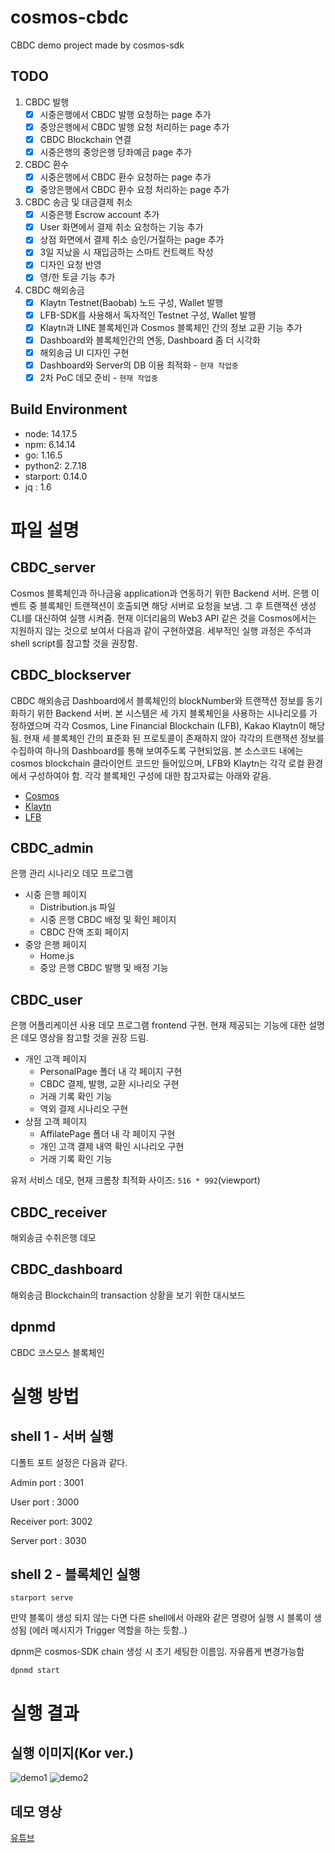 # cosmos-cbdc
CBDC demo project made by cosmos-sdk

## TODO
1. CBDC 발행
   - [x] 시중은행에서 CBDC 발행 요청하는 page 추가
   - [x] 중앙은행에서 CBDC 발행 요청 처리하는 page 추가
   - [x] CBDC Blockchain 연결
   - [x] 시중은행의 중앙은행 당좌예금 page 추가
2. CBDC 환수
   - [x] 시중은행에서 CBDC 환수 요청하는 page 추가
   - [x] 중앙은행에서 CBDC 환수 요청 처리하는 page 추가
3. CBDC 송금 및 대금결제 취소
   - [x] 시중은행 Escrow account 추가
   - [x] User 화면에서 결제 취소 요청하는 기능 추가
   - [x] 상점 화면에서 결제 취소 승인/거절하는 page 추가
   - [x] 3일 지났을 시 재입금하는 스마트 컨트랙트 작성
   - [x] 디자인 요청 반영
   - [x] 영/한 토글 기능 추가
4. CBDC 해외송금
   - [x] Klaytn Testnet(Baobab) 노드 구성, Wallet 발행
   - [x] LFB-SDK를 사용해서 독자적인 Testnet 구성, Wallet 발행
   - [x] Klaytn과 LINE 블록체인과 Cosmos 블록체인 간의 정보 교환 기능 추가
   - [x] Dashboard와 블록체인간의 연동, Dashboard 좀 더 시각화
   - [x] 해외송금 UI 디자인 구현
   - [x] Dashboard와 Server의 DB 이용 최적화 - `현재 작업중`
   - [x] 2차 PoC 데모 준비 - `현재 작업중`

## Build Environment
- node: 14.17.5
- npm: 6.14.14
- go: 1.16.5
- python2: 2.7.18
- starport: 0.14.0
- jq : 1.6

# 파일 설명

## CBDC_server 

<p>
   Cosmos 블록체인과 하나금융 application과 연동하기 위한 Backend 서버. 은행 이벤트 중 블록체인 트랜잭션이 호출되면 해당 서버로 요청을 보냄. 그 후 트랜잭션 생성 CLI를 대신하여 실행 시켜줌. 현재 이더리움의 Web3 API 같은 것을 Cosmos에서는 지원하지 않는 것으로 보여서 다음과 같이 구현하였음. 세부적인 실행 과정은 주석과 shell script를 참고할 것을 권장함.
   
</p>

## CBDC_blockserver

<p>
   CBDC 해외송금 Dashboard에서 블록체인의 blockNumber와 트랜잭션 정보를 동기화하기 위한 Backend 서버. 본 시스템은 세 가지 블록체인을 사용하는 시나리오를 가정하였으며 각각 Cosmos, Line Financial Blockchain (LFB), Kakao Klaytn이 해당 됨. 현재 세 블록체인 간의 표준화 된 프로토콜이 존재하지 않아 각각의 트랜잭션 정보를 수집하여 하나의 Dashboard를 통해 보여주도록 구현되었음. 본 소스코드 내에는 cosmos blockchain 클라이언트 코드만 들어있으며, LFB와 Klaytn는 각각 로컬 환경에서 구성하여야 함. 각각 블록체인 구성에 대한 참고자료는 아래와 같음.
   
   - [Cosmos](https://github.com/cosmos/cosmos-sdk)
   - [Klaytn](https://github.com/klaytn/klaytn)
   - [LFB](https://github.com/line/lfb)
</p>

## CBDC_admin

은행 관리 시나리오 데모 프로그램 

- 시중 은행 페이지
   - Distribution.js 파일
   - 시중 은행 CBDC 배정 및 확인 페이지
   - CBDC 잔액 조회 페이지 
- 중앙 은행 페이지
   - Home.js 
   - 중앙 은행 CBDC 발행 및 배정 기능
   
## CBDC_user

은행 어플리케이션 사용 데모 프로그램 frontend 구현. 현재 제공되는 기능에 대한 설명은 데모 영상을 참고할 것을 권장 드림.

- 개인 고객 페이지
   - PersonalPage 폴더 내 각 페이지 구현
   - CBDC 결제, 발행, 교환 시나리오 구현
   - 거래 기록 확인 기능
   - 역외 결제 시나리오 구현
- 상점 고객 페이지
   - AffilatePage 폴더 내 각 페이지 구현
   - 개인 고객 결제 내역 확인 시나리오 구현
   - 거래 기록 확인 기능

유저 서비스 데모, 현재 크롬창 최적화 사이즈: `516 * 992`(viewport)

## CBDC_receiver

해외송금 수취은행 데모

## CBDC_dashboard

해외송금 Blockchain의 transaction 상황을 보기 위한 대시보드

## dpnmd

CBDC 코스모스 블록체인

# 실행 방법

## shell 1 - 서버 실행

디폴트 포트 설정은 다음과 같다.

Admin port : 3001 

User port : 3000

Receiver port: 3002

Server port : 3030


## shell 2 - 블록체인 실행

```
starport serve
``` 

만약 블록이 생성 되지 않는 다면 다른 shell에서 아래와 같은 명령어 실행 시 블록이 생성됨 (에러 메시지가 Trigger 역할을 하는 듯함..)

dpnm은 cosmos-SDK chain 생성 시 초기 세팅한 이름임. 자유롭게 변경가능함

```
dpnmd start
``` 

# 실행 결과

## 실행 이미지(Kor ver.)

![demo1](./images/demo1.PNG)
![demo2](./images/demo2.PNG)

## 데모 영상 

[유튜브](https://www.youtube.com/watch?v=DqvWH7rcHTU)
